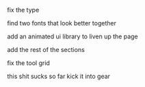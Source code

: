 fix the type

find two fonts that look better together

add an animated ui library to liven up the page

add the rest of the sections

fix the tool grid

this shit sucks so far kick it into gear